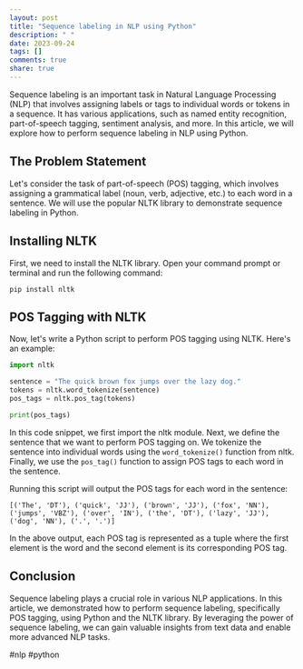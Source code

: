 ```yaml
---
layout: post
title: "Sequence labeling in NLP using Python"
description: " "
date: 2023-09-24
tags: []
comments: true
share: true
---
```


Sequence labeling is an important task in Natural Language Processing (NLP) that involves assigning labels or tags to individual words or tokens in a sequence. It has various applications, such as named entity recognition, part-of-speech tagging, sentiment analysis, and more. In this article, we will explore how to perform sequence labeling in NLP using Python.

## The Problem Statement

Let's consider the task of part-of-speech (POS) tagging, which involves assigning a grammatical label (noun, verb, adjective, etc.) to each word in a sentence. We will use the popular NLTK library to demonstrate sequence labeling in Python.

## Installing NLTK

First, we need to install the NLTK library. Open your command prompt or terminal and run the following command:

```shell
pip install nltk
```

## POS Tagging with NLTK

Now, let's write a Python script to perform POS tagging using NLTK. Here's an example:

```python
import nltk

sentence = "The quick brown fox jumps over the lazy dog."
tokens = nltk.word_tokenize(sentence)
pos_tags = nltk.pos_tag(tokens)

print(pos_tags)
```

In this code snippet, we first import the nltk module. Next, we define the sentence that we want to perform POS tagging on. We tokenize the sentence into individual words using the `word_tokenize()` function from nltk. Finally, we use the `pos_tag()` function to assign POS tags to each word in the sentence.

Running this script will output the POS tags for each word in the sentence:

```
[('The', 'DT'), ('quick', 'JJ'), ('brown', 'JJ'), ('fox', 'NN'), ('jumps', 'VBZ'), ('over', 'IN'), ('the', 'DT'), ('lazy', 'JJ'), ('dog', 'NN'), ('.', '.')]
```

In the above output, each POS tag is represented as a tuple where the first element is the word and the second element is its corresponding POS tag.

## Conclusion

Sequence labeling plays a crucial role in various NLP applications. In this article, we demonstrated how to perform sequence labeling, specifically POS tagging, using Python and the NLTK library. By leveraging the power of sequence labeling, we can gain valuable insights from text data and enable more advanced NLP tasks.

#nlp #python